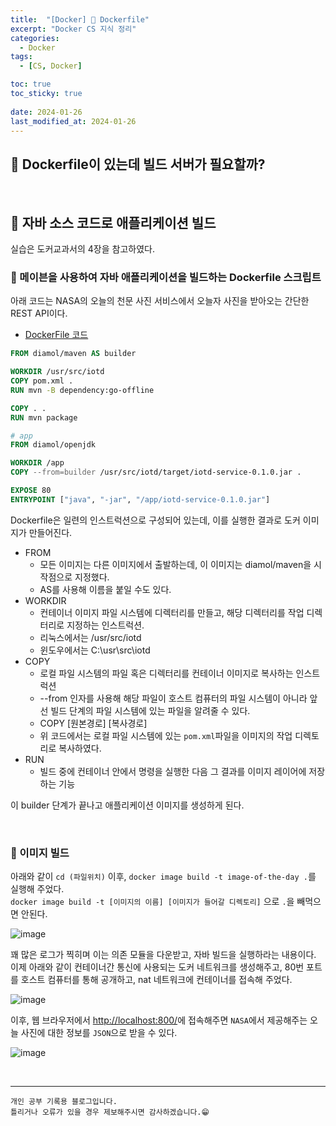 ```yaml
---
title:  "[Docker] 🐋 Dockerfile"
excerpt: "Docker CS 지식 정리"
categories:
  - Docker
tags:
  - [CS, Docker]

toc: true
toc_sticky: true
 
date: 2024-01-26
last_modified_at: 2024-01-26
---
```


## 📖 Dockerfile이 있는데 빌드 서버가 필요할까?



<br>

## 📖 자바 소스 코드로 애플리케이션 빌드

실습은 도커교과서의 4장을 참고하였다.  

### 🍄 메이븐을 사용하여 자바 애플리케이션을 빌드하는 Dockerfile 스크립트


아래 코드는 NASA의 오늘의 천문 사진 서비스에서 오늘자 사진을 받아오는 간단한 REST API이다.  

 - [DockerFile 코드](https://github.com/sixeyed/diamol)  

```dockerfile
FROM diamol/maven AS builder

WORKDIR /usr/src/iotd
COPY pom.xml .
RUN mvn -B dependency:go-offline

COPY . .
RUN mvn package

# app
FROM diamol/openjdk

WORKDIR /app
COPY --from=builder /usr/src/iotd/target/iotd-service-0.1.0.jar .

EXPOSE 80
ENTRYPOINT ["java", "-jar", "/app/iotd-service-0.1.0.jar"]
```

Dockerfile은 일련의 인스트럭션으로 구성되어 있는데, 이를 실행한 결과로 도커 이미지가 만들어진다.  

 - FROM
   - 모든 이미지는 다른 이미지에서 출발하는데, 이 이미지는 diamol/maven을 시작점으로 지정했다.  
   - AS를 사용해 이름을 붙일 수도 있다.  
 - WORKDIR 
   - 컨테이너 이미지 파일 시스템에 디렉터리를 만들고, 해당 디렉터리를 작업 디렉터리로 지정하는 인스트럭션. 
   - 리눅스에서는 /usr/src/iotd
   - 윈도우에서는 C:\usr\src\iotd
 - COPY
   - 로컬 파일 시스템의 파일 혹은 디렉터리를 컨테이너 이미지로 복사하는 인스트럭션
   - --from 인자를 사용해 해당 파일이 호스트 컴퓨터의 파일 시스템이 아니라 앞선 빌드 단계의 파일 시스템에 있는 파일을 알려줄 수 있다.  
   - COPY [원본경로] [복사경로]
   - 위 코드에서는 로컬 파일 시스템에 있는 `pom.xml`파일을 이미지의 작업 디렉토리로 복사하였다.  
 - RUN
   - 빌드 중에 컨테이너 안에서 명령을 실행한 다음 그 결과를 이미지 레이어에 저장하는 기능

이 builder 단계가 끝나고 애플리케이션 이미지를 생성하게 된다.  

<br>

### 🍄 이미지 빌드

아래와 같이 `cd (파일위치)` 이후, `docker image build -t image-of-the-day .`를 실행해 주었다.  
`docker image build -t [이미지의 이름] [이미지가 들어갈 디렉토리]` 으로 `.`을 빼먹으면 안된다.  

![image](https://github.com/yyechan0602/yyechan0602.github.io/assets/37824506/acf1d84e-adc4-48a5-a226-2b574cfde32f)  

꽤 많은 로그가 찍히며 이는 의존 모듈을 다운받고, 자바 빌드을 실행하라는 내용이다.  
이제 아래와 같이 컨테이너간 통신에 사용되는 도커 네트워크를 생성해주고, 80번 포트를 호스트 컴퓨터를 통해 공개하고, nat 네트워크에 컨테이너를 접속해 주었다.  

![image](https://github.com/yyechan0602/yyechan0602.github.io/assets/37824506/293a5dbf-809c-469c-b432-c7d3e8638b20)  

이후, 웹 브라우저에서 [http://localhost:800/](http://localhost:800/)에 접속해주면 `NASA`에서 제공해주는 오늘 사진에 대한 정보를 `JSON`으로 받을 수 있다.  

![image](https://github.com/yyechan0602/yyechan0602.github.io/assets/37824506/4a09c397-351f-44e0-9464-a99e315becf9)  


<br>

***
    개인 공부 기록용 블로그입니다.
    틀리거나 오류가 있을 경우 제보해주시면 감사하겠습니다.😁